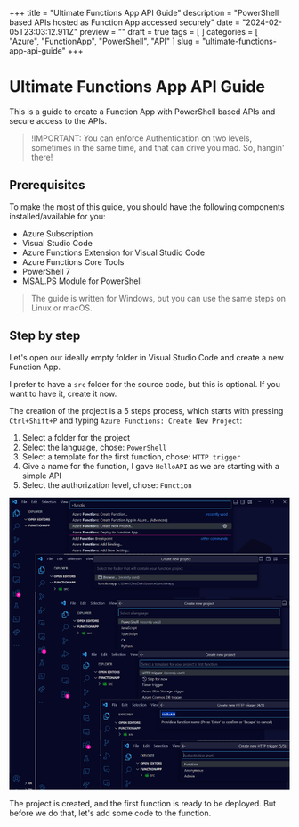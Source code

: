 +++
title = "Ultimate Functions App API Guide"
description = "PowerShell based APIs hosted as Function App accessed securely"
date = "2024-02-05T23:03:12.911Z"
preview = ""
draft = true
tags = [ ]
categories = [ "Azure", "FunctionApp", "PowerShell", "API" ]
slug = "ultimate-functions-app-api-guide"
+++

# Ultimate Functions App API Guide

This is a guide to create a Function App with PowerShell based APIs and secure access to the APIs.

> !IMPORTANT: You can enforce Authentication on two levels, sometimes in the same time, and that can drive you mad. So, hangin' there!

## Prerequisites

To make the most of this guide, you should have the following components installed/available for you:

- Azure Subscription
- Visual Studio Code
- Azure Functions Extension for Visual Studio Code
- Azure Functions Core Tools
- PowerShell 7
- MSAL.PS Module for PowerShell

> The guide is written for Windows, but you can use the same steps on Linux or macOS.

## Step by step

Let's open our ideally empty folder in Visual Studio Code and create a new Function App.

I prefer to have a `src` folder for the source code, but this is optional. If you want to have it, create it now.

The creation of the project is a 5 steps process, which starts with pressing `Ctrl+Shift+P` and typing `Azure Functions: Create New Project`:

1. Select a folder for the project
1. Select the language, chose: `PowerShell`
1. Select a template for the first function, chose: `HTTP trigger`
1. Give a name for the function, I gave `HelloAPI` as we are starting with a simple API
1. Select the authorization level, chose: `Function`

![ultimate-function-create-project.png](ultimate-function-create-project.png)

The project is created, and the first function is ready to be deployed. But before we do that, let's add some code to the function.
